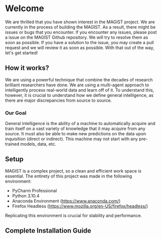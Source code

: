 # Welcome
We are thrilled that you have shown interest in the MAGIST project. We are currently in the process of building the 
MAGIST. As a result, there might be issues or bugs that you encounter. If you encounter any issues, please post a issue 
on the MAGIST Github repository. We will try to resolve them as soon as possible. If you have a solution to the issue, 
you may create a pull request and we will review it as soon as possible. With that out of the way, let's get started!

## How it works?
We are using a powerful technique that combine the decades of research brilliant researchers have done. We are using a 
multi-agent approach to intelligently process real-world data and learn off of it. To understand this, however, it is 
crucial to understand how we define general intelligence, as there are major discrepancies from source to source. 

### Our Goal
General intelligence is the ability of a machine to automatically acquire and train itself on a vast variety of knowledge that it may acquire from any source. It must also be able to make new predictions on the data upon inquisition (direct or indirect). This machine may not start with any pre-trained models, data, etc.

## Setup
MAGIST is a complex project, so a clean and efficient work space is essential. The entirety of this project was made in 
the following environment:
 * PyCharm Professional
 * Python 3.10.4
 * Anaconda Environment (https://www.anaconda.com/)
 * Firefox Headless (https://www.mozilla.org/en-US/firefox/headless/)

Replicating this environment is crucial for stability and performance. 

## Complete Installation Guide
